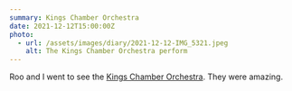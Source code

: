 ```yaml
---
summary: Kings Chamber Orchestra
date: 2021-12-12T15:00:00Z
photo:
  - url: /assets/images/diary/2021-12-12-IMG_5321.jpeg
    alt: The Kings Chamber Orchestra perform
---
```

Roo and I went to see the [Kings Chamber Orchestra](https://www.kco.cool/). They were amazing.